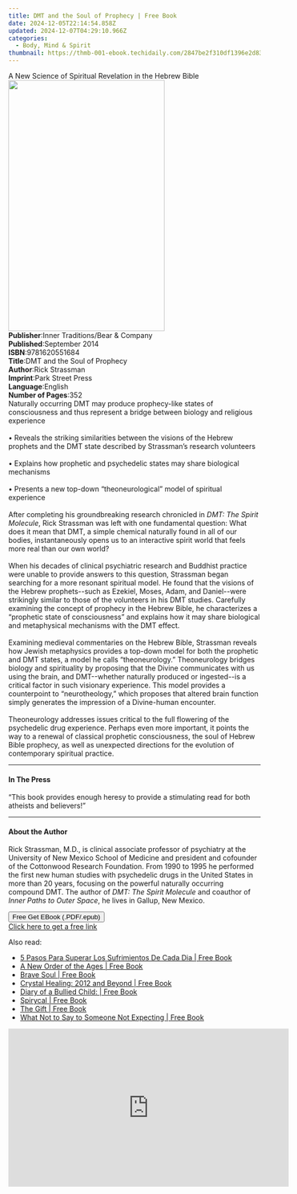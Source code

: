 ```yaml
---
title: DMT and the Soul of Prophecy | Free Book
date: 2024-12-05T22:14:54.858Z
updated: 2024-12-07T04:29:10.966Z
categories:
  - Body, Mind & Spirit
thumbnail: https://thmb-001-ebook.techidaily.com/2847be2f310df1396e2d8378f35e4b57814a8b2d403fde47fb5f7f29f0d23622.jpg
---
```

<main id="book-container">
  <div class="flex flex-col">
    <div class="book-brief flex-1 py-6 px-4 sm:p-6 md:py-10 md:px-8">
      <!-- brief-->
      <div class="book-brief-main">
        A New Science of Spiritual Revelation in the Hebrew Bible
      </div>
    </div>
    <div
      class="book-meta-info flex-1 grid gap-4 col-start-1 col-end-3 row-start-1 sm:mb-6 sm:grid-cols-4 lg:gap-6 lg:col-start-2 lg:row-end-6 lg:row-span-6 lg:mb-0"
    >
      <div
        class="book-meta-info-left place-content-center mt-4 p-4 text-sm leading-6 col-start-2 col-span-2 dark:text-slate-400"
      >
        <img
          class="w-full h-500 object-cover rounded-lg sm:h-255 sm:col-span-2 lg:col-span-full"
          src="https://img-001-ebook.techidaily.com/07330661ed050d32211d30dc82bf25952b9dd1e6cd69590de01aa98716702242.jpg"
          alt=""
          width="312"
          height="500"
        />
      </div>
      <div
        class="book-meta-info-right mt-2 col-start-1 row-start-2 col-span-3 self-center"
      >
        <!-- meta data  -->
        <div class="flex flex-col px-4 md:px-8">
          <div class="flex-1">
            <strong>Publisher</strong>:<span class="px-2"
              >Inner Traditions/Bear &amp; Company</span
            >
          </div>
          <div class="flex-1">
            <strong>Published</strong>:<span class="px-2">September 2014</span>
          </div>
          <div class="flex-1">
            <strong>ISBN</strong>:<span class="px-2">9781620551684</span>
          </div>
          <div class="flex-1">
            <strong>Title</strong>:<span class="px-2"
              >DMT and the Soul of Prophecy</span
            >
          </div>
          <div class="flex-1">
            <strong>Author</strong>:<span class="px-2">Rick Strassman</span>
          </div>
          <div class="flex-1">
            <strong>Imprint</strong>:<span class="px-2">Park Street Press</span>
          </div>
          <div class="flex-1">
            <strong>Language</strong>:<span class="px-2">English</span>
          </div>
          <div class="flex-1">
            <strong>Number of Pages</strong>:<span class="px-2">352</span>
          </div>
        </div>
      </div>
    </div>
    <div class="book-description flex-1 py-6 px-4 sm:p-6 md:py-10 md:px-8">
      <div class="book-description-main">
        <div accordion-content="" id="description">
          Naturally occurring DMT may produce prophecy-like states of
          consciousness and thus represent a bridge between biology and
          religious experience <br />
          <br />• Reveals the striking similarities between the visions of the
          Hebrew prophets and the DMT state described by Strassman’s research
          volunteers <br />
          <br />• Explains how prophetic and psychedelic states may share
          biological mechanisms <br />
          <br />• Presents a new top-down “theoneurological” model of spiritual
          experience <br />
          <br />After completing his groundbreaking research chronicled in
          <i>DMT: The Spirit Molecule</i>, Rick Strassman was left with one
          fundamental question: What does it mean that DMT, a simple chemical
          naturally found in all of our bodies, instantaneously opens us to an
          interactive spirit world that feels more real than our own world?
          <br />
          <br />When his decades of clinical psychiatric research and Buddhist
          practice were unable to provide answers to this question, Strassman
          began searching for a more resonant spiritual model. He found that the
          visions of the Hebrew prophets--such as Ezekiel, Moses, Adam, and
          Daniel--were strikingly similar to those of the volunteers in his DMT
          studies. Carefully examining the concept of prophecy in the Hebrew
          Bible, he characterizes a “prophetic state of consciousness” and
          explains how it may share biological and metaphysical mechanisms with
          the DMT effect. <br />
          <br />Examining medieval commentaries on the Hebrew Bible, Strassman
          reveals how Jewish metaphysics provides a top-down model for both the
          prophetic and DMT states, a model he calls “theoneurology.”
          Theoneurology bridges biology and spirituality by proposing that the
          Divine communicates with us using the brain, and DMT--whether
          naturally produced or ingested--is a critical factor in such visionary
          experience. This model provides a counterpoint to “neurotheology,”
          which proposes that altered brain function simply generates the
          impression of a Divine-human encounter. <br />
          <br />Theoneurology addresses issues critical to the full flowering of
          the psychedelic drug experience. Perhaps even more important, it
          points the way to a renewal of classical prophetic consciousness, the
          soul of Hebrew Bible prophecy, as well as unexpected directions for
          the evolution of contemporary spiritual practice.
        </div>
        <div class="accordion-fader"></div>
      </div>
    </div>
    <div class="book-excerpts flex-1 py-6 px-4 sm:p-6 md:py-10 md:px-8">
      <!-- excerpts-->
      <div class="book-excerpts-main">
        <hr />
        <h4 class="placeholder placeholder-heading">
          <span>In The Press</span>
        </h4>
        <p>
          “This book provides enough heresy to provide a stimulating read for
          both atheists and believers!”
        </p>
      </div>
    </div>
    <div class="book-about-author flex-1 py-6 px-4 sm:p-6 md:py-10 md:px-8">
      <!-- about author-->
      <div class="book-main-author-main">
        <hr />
        <h4 class="placeholder placeholder-heading">
          <span>About the Author</span>
        </h4>
        <p>
          Rick Strassman, M.D., is clinical associate professor of psychiatry at
          the University of New Mexico School of Medicine and president and
          cofounder of the Cottonwood Research Foundation. From 1990 to 1995 he
          performed the first new human studies with psychedelic drugs in the
          United States in more than 20 years, focusing on the powerful
          naturally occurring compound DMT. The author of
          <i>DMT: The Spirit Molecule</i> and coauthor of
          <i>Inner Paths to Outer Space</i>, he lives in Gallup, New Mexico.
        </p>
      </div>
    </div>
    <div class="book-free-get flex-1 py-6 px-4 sm:p-6 md:py-10 md:px-8">
      <button
        id="btn-free-get"
        class="bg-blue-500 hover:bg-blue-700 text-white font-bold py-2 px-4 rounded"
      >
        Free Get EBook (.PDF/.epub)
      </button>
      <div id="countdown-display" class="px-2 text-lg mt-2"></div>
      <a
        id="free-link"
        class="hidden bg-blue-500 hover:bg-blue-700 text-white font-bold py-2 px-4 rounded"
        href="https://www.ebooks.com/en-us/book/95783061/dmt-and-the-soul-of-prophecy/rick-strassman/"
        target="_blank"
        >Click here to get a free link</a
      >
    </div>
    <script>
      let countdownTime = 0;
      let countdownInterval = null;
      document
        .getElementById('btn-free-get')
        .addEventListener('click', startCountdown);
      function startCountdown() {
        countdownTime = new Date().getTime() + 60000 * 3;
        countdownInterval = setInterval(updateCountdown, 1000);
        document.getElementById('btn-free-get').disabled = true;
        document
          .getElementById('btn-free-get')
          .classList.add('bg-gray-500', 'cursor-not-allowed');
      }
      function updateCountdown() {
        let currentTime = new Date().getTime();
        let timeLeft = countdownTime - currentTime;
        let secondsLeft = Math.floor(timeLeft / 1000);
        document.getElementById('countdown-display').innerHTML =
          `Remaining time: ${secondsLeft} seconds.`;
        if (secondsLeft <= 0) {
          clearInterval(countdownInterval);
          document.getElementById('btn-free-get').classList.add('hidden');
          document.getElementById('free-link').classList.remove('hidden');
          document.getElementById('countdown-display').innerHTML = '';
        }
      }
    </script>
  </div>
</main>

<ins class="adsbygoogle"
      style="display:block"
      data-ad-client="ca-pub-7571918770474297"
      data-ad-slot="8358498916"
      data-ad-format="auto"
      data-full-width-responsive="true"></ins>
    

<span class="atpl-alsoreadstyle">Also read:</span>
<div><ul>
<li><a href="https://novels-ebooks.techidaily.com/138579369-9781617641794-5-pasos-para-superar-los-sufrimientos-de-cada-dia/"><u>5 Pasos Para Superar Los Sufrimientos De Cada Dia | Free Book</u></a></li>
<li><a href="https://novels-ebooks.techidaily.com/138579124-9781462037179-a-new-order-of-the-ages/"><u>A New Order of the Ages | Free Book</u></a></li>
<li><a href="https://novels-ebooks.techidaily.com/138579324-9781450281379-brave-soul/"><u>Brave Soul | Free Book</u></a></li>
<li><a href="https://novels-ebooks.techidaily.com/138579309-9781452532936-crystal-healing-2012-and-beyond/"><u>Crystal Healing: 2012 and Beyond | Free Book</u></a></li>
<li><a href="https://novels-ebooks.techidaily.com/138579171-9781449718466-diary-of-a-bullied-child/"><u>Diary of a Bullied Child: | Free Book</u></a></li>
<li><a href="https://novels-ebooks.techidaily.com/138579668-9781452533674-spirycal/"><u>Spirycal | Free Book</u></a></li>
<li><a href="https://novels-ebooks.techidaily.com/138579470-9781452540245-the-gift/"><u>The Gift | Free Book</u></a></li>
<li><a href="https://novels-ebooks.techidaily.com/138579256-9781449732684-what-not-to-say-to-someone-not-expecting/"><u>What Not to Say to Someone Not Expecting | Free Book</u></a></li>
</ul></div>

<!-- affiliate ads begin -->
<iframe width="560" height="315" src="https://www.youtube.com/embed/C3cJe7Wgn6I?si=EckDFML-VJ_2sYz8" title="YouTube video player" frameborder="0" allow="accelerometer; autoplay; clipboard-write; encrypted-media; gyroscope; picture-in-picture; web-share" referrerpolicy="strict-origin-when-cross-origin" allowfullscreen></iframe>
<!-- affiliate ads end -->

